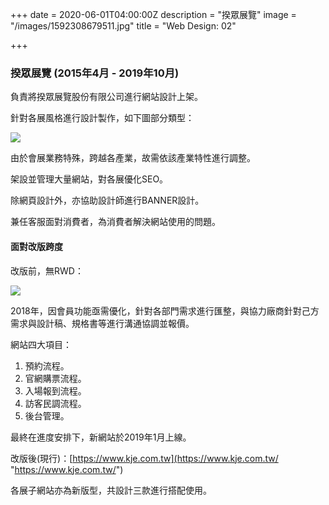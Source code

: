 +++
date = 2020-06-01T04:00:00Z
description = "揆眾展覽"
image = "/images/1592308679511.jpg"
title = "Web Design: 02"

+++
### 揆眾展覽 (2015年4月 - 2019年10月)

負責將揆眾展覽股份有限公司進行網站設計上架。

針對各展風格進行設計製作，如下圖部分類型：

![](/images/web_kje_003.png)

由於會展業務特殊，跨越各產業，故需依該產業特性進行調整。

架設並管理大量網站，對各展優化SEO。

除網頁設計外，亦協助設計師進行BANNER設計。

兼任客服面對消費者，為消費者解決網站使用的問題。

#### 面對改版跨度

改版前，無RWD：

![](/images/web_kje_001.jpg)

2018年，因會員功能亟需優化，針對各部門需求進行匯整，與協力廠商針對己方需求與設計稿、規格書等進行溝通協調並報價。

網站四大項目：

1. 預約流程。
2. 官網購票流程。
3. 入場報到流程。
4. 訪客民調流程。
5. 後台管理。

最終在進度安排下，新網站於2019年1月上線。

改版後(現行)：[https://www.kje.com.tw](https://www.kje.com.tw/ "https://www.kje.com.tw/")

各展子網站亦為新版型，共設計三款進行搭配使用。